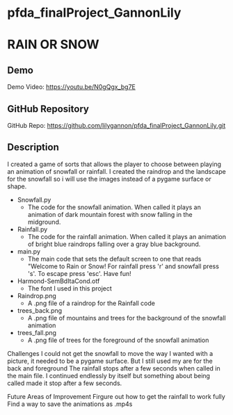 # pfda_finalProject_GannonLily
# RAIN OR SNOW

## Demo
Demo Video: <https://youtu.be/N0gQgx_bg7E>

## GitHub Repository
GitHub Repo: <https://github.com/lilygannon/pfda_finalProject_GannonLily.git>

## Description
I created a game of sorts that allows the player to choose between playing
an animation of snowfall or rainfall. I created the raindrop and the landscape
for the snowfall so i will use the images instead of a pygame surface or shape.

- Snowfall.py
	- The code for the snowfall animation. When called it plays an animation of
    dark mountain forest with snow falling in the midground.
- Rainfall.py
	- The code for the rainfall animation. When called it plays an animation of
    bright blue raindrops falling over a gray blue background.
- main.py
	- The main code that sets the default screen to one that reads "Welcome to
    Rain or Snow! For rainfall press 'r' and snowfall press 's'. To escape
    press 'esc'. Have fun!
- Harmond-SemBdItaCond.otf
    - The font I used in this project
- Raindrop.png
    - A .png file of a raindrop for the Rainfall code
- trees_back.png
    - A .png file of mountains and trees for the background of the snowfall
    animation
- trees_fall.png
    - A .png file of trees for the foreground of the snowfall animation

Challenges
    I could not get the snowfall to move the way I wanted with a picture, it
    needed to be a pygame surface. But I still used my are for the back and 
    foreground
    The rainfall stops after a few seconds when called in the main file. I
    continued endlessly by itself but something about being called made it stop
    after a few seconds. 

Future Areas of Improvement
    Firgure out how to get the rainfall to work fully
    Find a way to save the animations as .mp4s
